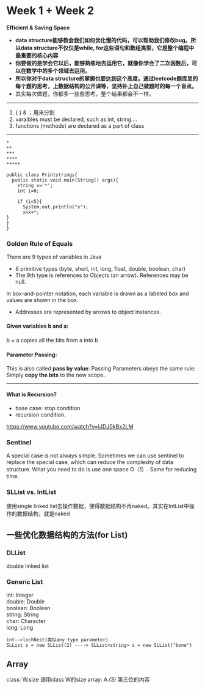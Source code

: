 # Week 1 + Week 2
**Efficient & Saving Space**
- **data structure能够教会我们如何优化慢的代码，可以帮助我们修改bug。所以data structure不仅仅是while, for这些语句和数组类型，它是整个编程中最重要的核心内容**  
- **你要做的是学会它以后，能够熟练地去运用它，就像你学会了二次函数后，可以在数学中的多个领域去运用。**  
- **所以你对于data structure的掌握也要达到这个高度。通过leetcode题库里的每个题的思考，上数据结构的公开课等，坚持补上自己做题时的每一个盲点。**
- 其实每次做题，你都多一些些思考，整个结果都会不一样。
****
1. {  } & ；用来分割  
2. varaibles must be declared, such as int, string....  
3. functions (methods) are declared as a part of class

----------------------------------------------------------------
```
*  
**  
***  
****  
*****
```

```
public class Printstrings{
  public static void main(String[] args){
    string x='*';
    int i=0;

    if (i<5){
      System.out.println("x");
      x=x+*;
}
}
}
```
### Golden Rule of Equals
There are 9 types of variables in Java  
- 8 primitive types (byte, short, int, long, float, double, boolean, char)
- The 9th type is references to Objects (an arrow). References may be null.

In box-and-pointer notation, each variable is drawn as a labeled box and values are shown in the box.  
- Addresses are represented by arrows to object instances.

#### Given variables b and a:  
b = a copies all the bits from a into b 　　

#### Parameter Passing:  
This is also called **pass by value**:  Passing Parameters obeys the same rule: Simply **copy the bits** to the new scope.  


----------------------
#### What is Recursion?
- base case: stop condition
- recursion condition.

https://www.youtube.com/watch?v=IJDJ0kBx2LM

### Sentinel
A special case is not always simple. Sometimes we can use sentinel to replace the special case, which can reduce the complexity of data structure. What you need to do is use one space O（1）. Same for reducing time.

### SLList vs. IntList
使用single linked list去操作数据，使得数据结构不再naked。其实在IntList中操作的数据结构，就是naked
## 一些优化数据结构的方法(for List)
### DLList
double linked list
### Generic List
int: Integer  
double: Double  
boolean: Boolean    
string: String  
char: Character  
long: Long  
```
int-->lochNest(类似any type parameter)
SLList s = new SLList(2) ----> SLList<string> s = new SLList("bone")
```

## Array
class: W.size 调用class W的size
array: A.(3) 第三位的内容
